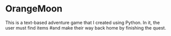 # OrangeMoon
 This is a text-based adventure game that I created using Python. In it, the user must find items
#and make their way back home by finishing the quest.